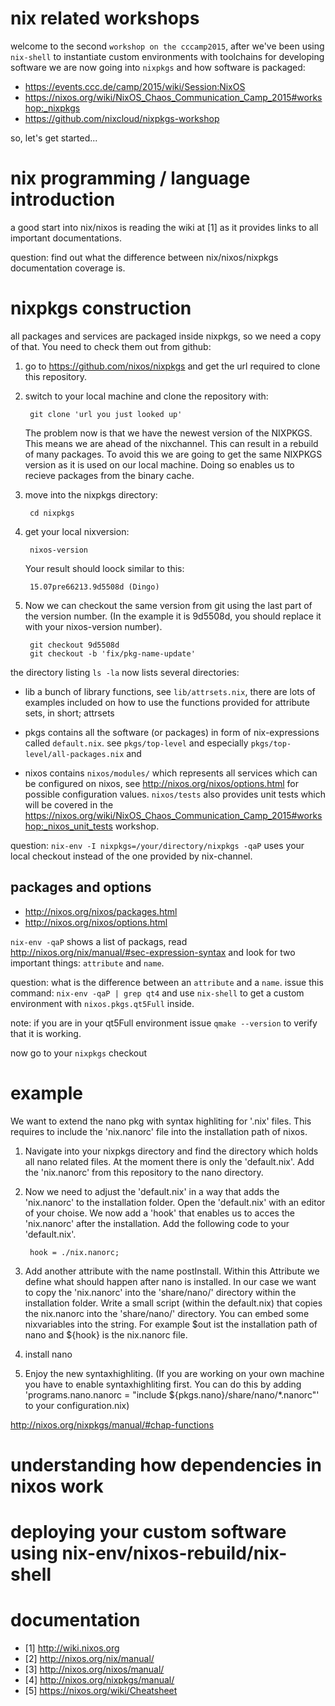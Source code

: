 # nix related workshops

welcome to the second `workshop on the cccamp2015`, after we've been using `nix-shell` to instantiate custom environments with toolchains for 
developing software we are now going into `nixpkgs` and how software is packaged:

* https://events.ccc.de/camp/2015/wiki/Session:NixOS
* https://nixos.org/wiki/NixOS_Chaos_Communication_Camp_2015#workshop:_nixpkgs
* https://github.com/nixcloud/nixpkgs-workshop

so, let's get started...

# nix programming / language introduction

a good start into nix/nixos is reading the wiki at [1] as it provides links to all important documentations. 

question: find out what the difference between nix/nixos/nixpkgs documentation coverage is. 

# nixpkgs construction

all packages and services are packaged inside nixpkgs, so we need a copy of that.
You need to check them out from github:

1. go to https://github.com/nixos/nixpkgs and get the url required to clone 
this repository.

2. switch to your local machine and clone the repository with:

        git clone 'url you just looked up'

    The problem now is that we have the newest version of the NIXPKGS. This  means we are ahead of the nixchannel. This can result in a rebuild of many packages. To avoid this we are going to get the same NIXPKGS version as it is used on our local machine. Doing so enables us to recieve packages from the binary cache.

3. move into the nixpkgs directory:

        cd nixpkgs

4. get your local nixversion:

        nixos-version

    Your result should loock similar to this:

        15.07pre66213.9d5508d (Dingo)

5. Now we can checkout the same version from git using the last part of the version number. (In the example it is 9d5508d, you should replace it with your nixos-version number).

        git checkout 9d5508d
        git checkout -b 'fix/pkg-name-update'


the directory listing `ls -la` now lists several directories:

* lib
  a bunch of library functions, see `lib/attrsets.nix`, there are lots of examples included on how to use the functions provided for attribute sets, in short; attrsets

* pkgs
  contains all the software (or packages) in form of nix-expressions called `default.nix`. see `pkgs/top-level` and especially `pkgs/top-level/all-packages.nix` and 

* nixos
  contains `nixos/modules/` which represents all services which can be configured on nixos, see http://nixos.org/nixos/options.html for possible configuration values. 
  `nixos/tests` also provides unit tests which will be covered in the https://nixos.org/wiki/NixOS_Chaos_Communication_Camp_2015#workshop:_nixos_unit_tests workshop.

question: `nix-env -I nixpkgs=/your/directory/nixpkgs -qaP` uses your local checkout instead of the one provided by nix-channel.

## packages and options
* http://nixos.org/nixos/packages.html
* http://nixos.org/nixos/options.html

`nix-env -qaP` shows a list of packags, read http://nixos.org/nix/manual/#sec-expression-syntax and look for two important things: `attribute` and `name`.

question: what is the difference between an `attribute` and a `name`. issue this command: `nix-env -qaP | grep qt4` and use `nix-shell` to 
get a custom environment with `nixos.pkgs.qt5Full` inside. 

note: if you are in your qt5Full environment issue `qmake --version` to verify that it is working.

now go to your `nixpkgs` checkout 

# example
We want to extend the nano pkg with syntax highliting for '.nix' files. This requires to include the 'nix.nanorc' file into the installation path of nixos. 

1. Navigate into your nixpkgs directory and find the directory which holds all nano related files. At the moment there is only the 'default.nix'. Add the 'nix.nanorc' from this repository to the nano directory.

2. Now we need to adjust the 'default.nix' in a way that adds the 'nix.nanorc' to the installation folder. Open the 'default.nix' with an editor of your choise. We now 
add a 'hook' that enables us to acces the 'nix.nanorc' after the installation. Add the following code to your 'default.nix'.

        hook = ./nix.nanorc;

3. Add another attribute with the name postInstall. Within this Attribute we define what should happen after nano is installed. In our case we want to copy the 
'nix.nanorc' into the 'share/nano/' directory within the installation folder.  Write a small script (within the default.nix) that copies the nix.nanorc into the 'share/nano/' directory. You can embed some nixvariables into the string. For 
example $out ist the installation path of nano and ${hook} is the nix.nanorc file.

4. install nano 

5. Enjoy the new syntaxhighliting. (If you are working on your own machine you have to enable syntaxhighliting first. You can do this by adding 'programs.nano.nanorc 
= "include ${pkgs.nano}/share/nano/*.nanorc"' to your configuration.nix)

http://nixos.org/nixpkgs/manual/#chap-functions

# understanding how dependencies in nixos work
# deploying your custom software using nix-env/nixos-rebuild/nix-shell

# documentation

* [1] http://wiki.nixos.org
* [2] http://nixos.org/nix/manual/
* [3] http://nixos.org/nixos/manual/
* [4] http://nixos.org/nixpkgs/manual/
* [5] https://nixos.org/wiki/Cheatsheet

